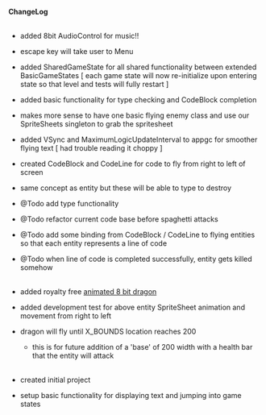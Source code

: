 <b>ChangeLog</b><br /><br />

- added 8bit AudioControl for music!!
- escape key will take user to Menu
- added SharedGameState for all shared functionality between extended BasicGameStates [ each game state will now re-initialize upon entering state so that level and tests will fully restart ]
- added basic functionality for type checking and CodeBlock completion
- makes more sense to have one basic flying enemy class and use our SpriteSheets singleton to grab the spritesheet

- added VSync and MaximumLogicUpdateInterval to appgc for smoother flying text [ had trouble reading it choppy ]
- created CodeBlock and CodeLine for code to fly from right to left of screen
- same concept as entity but these will be able to type to destroy
- @Todo add type functionality
- @Todo refactor current code base before spaghetti attacks
- @Todo add some binding from CodeBlock / CodeLine to flying entities so that each entity represents a line of code
- @Todo when line of code is completed successfully, entity gets killed somehow
<br /><br />
- added royalty free <a href='http://opengameart.org/content/flappy-dragon-sprite-sheets'>animated 8 bit dragon</a>
- added development test for above entity SpriteSheet animation and movement from right to left
- dragon will fly until X_BOUNDS location reaches 200 
	- this is for future addition of a 'base' of 200 width with a health bar that the entity will attack
<br /><br />
- created initial project 
- setup basic functionality for displaying text and jumping into game states
<br /><br />